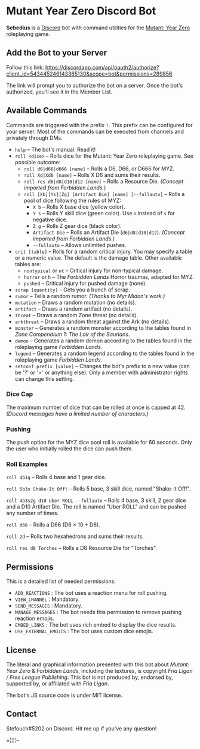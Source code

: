 # Mutant Year Zero Discord Bot

**Sebedius** is a [Discord](https://discordapp.com) bot with command utilities for the [Mutant: Year Zero](http://frialigan.se/en/games/mutant-year-zero/) roleplaying game.

## Add the Bot to your Server

Follow this link: https://discordapp.com/api/oauth2/authorize?client_id=543445246143365130&scope=bot&permissions=289856

The link will prompt you to authorize the bot on a server. Once the bot's authorized, you'll see it in the Member List.

## Available Commands

Commands are triggered with the prefix `!`. This prefix can be configured for your server. Most of the commands can be executed from channels and privately through DMs.

* `help` – The bot's manual. Read it!
* `roll <dice>` – Rolls dice for the Mutant: Year Zero roleplaying game. See possible outcome:
  * `roll d6|d66|d666 [name]` – Rolls a D6, D66, or D666 for MYZ.
  * `roll Xd|Xd6 [name]` – Rolls X D6 and sums their results.
  * `roll res d6|d8|d10|d12 [name]` – Rolls a Resource Die. *(Concept imported from Forbidden Lands.)*
  * `roll [Xb][Ys][Zg] [Artifact Die] [name] [--fullauto]` – Rolls a pool of dice following the rules of MYZ:
    * `X b` – Rolls X base dice (yellow color).
    * `Y s` – Rolls Y skill dice (green color). Use `n` instead of `s` for negative dice.
    * `Z g` – Rolls Z gear dice (black color).
    * `Artifact Die` – Rolls an Artifact Die (`d6|d8|d10|d12`). *(Concept imported from Forbidden Lands.)*
    * `--fullauto` – Allows unlimited pushes.
* `crit [table]` – Rolls for a random critical injury. You may specify a table or a numeric value. The default is the damage table. Other available tables are:
  * `nontypical` or `nt` – Critical injury for non-typical damage.
  * `horror` or `h` – The *Forbidden Lands* Horror traumas, adapted for MYZ.
  * `pushed` – Critical injury for pushed damage (none).
* `scrap [quantity]` – Gets you a bunch of scrap.
* `rumor` – Tells a random rumor. *(Thanks to Myr Midon's work.)*
* `mutation` – Draws a random mutation (no details).
* `artifact` – Draws a random artifact (no details).
* `threat` – Draws a random Zone threat (no details).
* `arkthreat` – Draws a random threat against the Ark (no details).
* `monster` – Generates a random monster according to the tables found in *Zone Compendium 1: The Lair of the Saurians*.
* `demon` – Generates a random demon according to the tables found in the roleplaying game *Forbidden Lands*.
* `legend` – Generates a random legend according to the tables found in the roleplaying game *Forbidden Lands*.
* `setconf prefix [value]` – Changes the bot's prefix to a new value (can be '?' or '>' or anything else). Only a member with administrator rights can change this setting.

### Dice Cap

The maximum number of dice that can be rolled at once is capped at 42. *(Discord messages have a limited number of characters.)*

### Pushing

The push option for the MYZ dice pool roll is available for 60 seconds. Only the user who initially rolled the dice can push them.

### Roll Examples

`roll 4b1g` – Rolls 4 base and 1 gear dice.

`roll 5b3s Shake-It Off!` – Rolls 5 base, 3 skill dice, named "Shake-It Off!".

`roll 4b3s2g d10 Uber ROLL --fullauto` – Rolls 4 base, 3 skill, 2 gear dice and a D10 Artifact Die. The roll is named "Uber ROLL" and can be pushed any number of times. 

`roll d66` – Rolls a D66 (D6 × 10 + D6).

`roll 2d` – Rolls two hexahedrons and sums their results.

`roll res d8 Torches` – Rolls a D8 Resource Die for "Torches".

## Permissions

This is a detailed list of needed permissions:

* `ADD_REACTIONS` : The bot uses a reaction menu for roll pushing.
* `VIEW_CHANNEL` : Mandatory.
* `SEND_MESSAGES` : Mandatory.
* `MANAGE_MESSAGES` : The bot needs this permission to remove pushing reaction emojis.
* `EMBED_LINKS` : The bot uses rich embed to display the dice results.
* `USE_EXTERNAL_EMOJIS` : The bot uses custom dice emojis.

## License

The literal and graphical information presented with this bot about *Mutant: Year Zero* & *Forbidden Lands*, including the textures, is copyright *Fria Ligan / Free League Publishing*. This bot is not produced by, endorsed by, supported by, or affiliated with *Fria Ligan*.

The bot's JS source code is under MIT license.

## Contact

Stefouch#5202 on Discord. Hit me up if you've any question!

=]¦¦¦¬ 